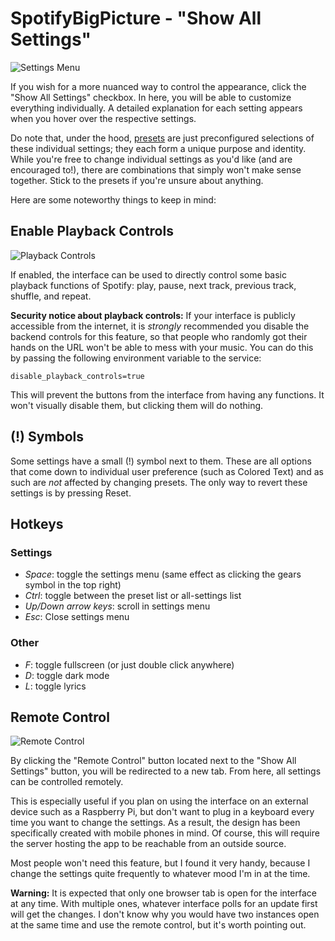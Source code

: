 # SpotifyBigPicture - "Show All Settings"
![Settings Menu](https://i.imgur.com/6aGNZmB.png)

If you wish for a more nuanced way to control the appearance, click the "Show All Settings" checkbox. In here, you will be able to customize everything individually. A detailed explanation for each setting appears when you hover over the respective settings.

Do note that, under the hood, [presets](https://github.com/Selbi182/SpotifyBigPicture/blob/master/PRESETS.md) are just preconfigured selections of these individual settings; they each form a unique purpose and identity. While you're free to change individual settings as you'd like (and are encouraged to!), there are combinations that simply won't make sense together. Stick to the presets if you're unsure about anything.

Here are some noteworthy things to keep in mind:

## Enable Playback Controls
![Playback Controls](https://i.imgur.com/RBgj1Us.png)

If enabled, the interface can be used to directly control some basic playback functions of Spotify: play, pause, next track, previous track, shuffle, and repeat.

**Security notice about playback controls:** If your interface is publicly accessible from the internet, it is _strongly_ recommended you disable the backend controls for this feature, so that people who randomly got their hands on the URL won't be able to mess with your music. You can do this by passing the following environment variable to the service:

```disable_playback_controls=true```

This will prevent the buttons from the interface from having any functions. It won't visually disable them, but clicking them will do nothing.

## (!) Symbols
Some settings have a small (!) symbol next to them. These are all options that come down to individual user preference (such as Colored Text) and as such are *not* affected by changing presets. The only way to revert these settings is by pressing Reset.

## Hotkeys
### Settings
* *Space*: toggle the settings menu (same effect as clicking the gears symbol in the top right)
* *Ctrl*: toggle between the preset list or all-settings list
* *Up/Down arrow keys*: scroll in settings menu
* *Esc*: Close settings menu

### Other
* *F*: toggle fullscreen (or just double click anywhere)
* *D*: toggle dark mode
* *L*: toggle lyrics

## Remote Control
![Remote Control](https://i.imgur.com/Es48dMs.png)

By clicking the "Remote Control" button located next to the "Show All Settings" button, you will be redirected to a new tab. From here, all settings can be controlled remotely.

This is especially useful if you plan on using the interface on an external device such as a Raspberry Pi, but don't want to plug in a keyboard every time you want to change the settings. As a result, the design has been specifically created with mobile phones in mind. Of course, this will require the server hosting the app to be reachable from an outside source.

Most people won't need this feature, but I found it very handy, because I change the settings quite frequently to whatever mood I'm in at the time.

**Warning:** It is expected that only one browser tab is open for the interface at any time. With multiple ones, whatever interface polls for an update first will get the changes. I don't know why you would have two instances open at the same time and use the remote control, but it's worth pointing out.
